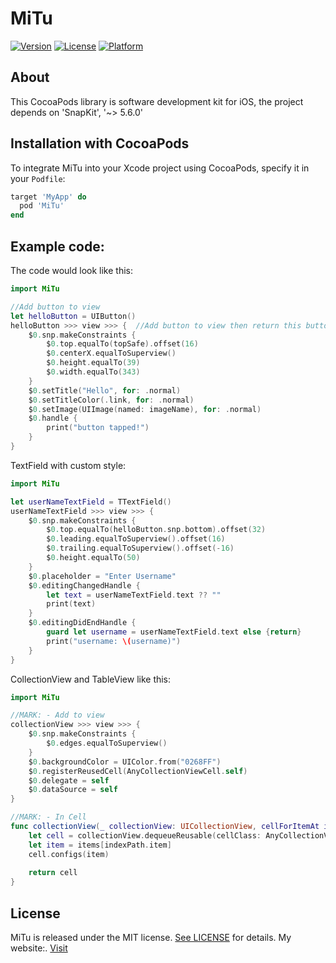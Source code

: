 # MiTu
[![Version](https://img.shields.io/cocoapods/v/MiTu.svg?style=flat)](https://cocoapods.org/pods/MiTu)
[![License](https://img.shields.io/cocoapods/l/MiTu.svg?style=flat)](https://cocoapods.org/pods/MiTu)
[![Platform](https://img.shields.io/cocoapods/p/MiTu.svg?style=flat)](https://cocoapods.org/pods/MiTu)

## About
This CocoaPods library is software development kit for iOS, the project depends on 'SnapKit', '~> 5.6.0' 


## Installation with CocoaPods
To integrate MiTu into your Xcode project using CocoaPods, specify it in your `Podfile`:

```ruby
target 'MyApp' do
  pod 'MiTu'
end
```

## Example code:
The code would look like this:

```swift
import MiTu

//Add button to view
let helloButton = UIButton()
helloButton >>> view >>> {  //Add button to view then return this button in block
    $0.snp.makeConstraints {
        $0.top.equalTo(topSafe).offset(16)
        $0.centerX.equalToSuperview()
        $0.height.equalTo(39)
        $0.width.equalTo(343)
    }
    $0.setTitle("Hello", for: .normal)
    $0.setTitleColor(.link, for: .normal)
    $0.setImage(UIImage(named: imageName), for: .normal)
    $0.handle {
        print("button tapped!")
    }
}
```

TextField with custom style:

```swift
import MiTu

let userNameTextField = TTextField()
userNameTextField >>> view >>> {
    $0.snp.makeConstraints {
        $0.top.equalTo(helloButton.snp.bottom).offset(32)
        $0.leading.equalToSuperview().offset(16)
        $0.trailing.equalToSuperview().offset(-16)
        $0.height.equalTo(50)
    }
    $0.placeholder = "Enter Username"
    $0.editingChangedHandle {
        let text = userNameTextField.text ?? ""
        print(text)
    }
    $0.editingDidEndHandle {
        guard let username = userNameTextField.text else {return}
        print("username: \(username)")
    }
}

```

CollectionView and TableView like this:

```swift
import MiTu

//MARK: - Add to view 
collectionView >>> view >>> {
    $0.snp.makeConstraints {
        $0.edges.equalToSuperview()
    }
    $0.backgroundColor = UIColor.from("0268FF")
    $0.registerReusedCell(AnyCollectionViewCell.self)
    $0.delegate = self
    $0.dataSource = self
}

//MARK: - In Cell
func collectionView(_ collectionView: UICollectionView, cellForItemAt indexPath: IndexPath) -> UICollectionViewCell {
    let cell = collectionView.dequeueReusable(cellClass: AnyCollectionViewCell.self, indexPath: indexPath)
    let item = items[indexPath.item]
    cell.configs(item)
    
    return cell
}

```

## License

MiTu is released under the MIT license. [See LICENSE](https://github.com/hominhtuong/MiTu/blob/main/LICENSE) for details.
My website:. [Visit](https://hominhtuong.com/)
